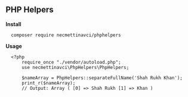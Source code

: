 ## PHP Helpers 

**Install**
```
  composer require necmettinavci/phphelpers
``` 

**Usage**

```
  <?php
      require_once "./vendor/autoload.php";
      use necmettinavci\PhpHelpers\PhpHelpers;
      
      $nameArray = PhpHelpers::separateFullName('Shah Rukh Khan');
      print_r($nameArray);
      // Output: Array ( [0] => Shah Rukh [1] => Khan )

```